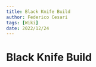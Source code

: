 ```yaml
---
title: Black Knife Build
author: Federico Cesari 
tags: [Wiki]
date: 2022/12/24
---
```

# Black Knife Build
